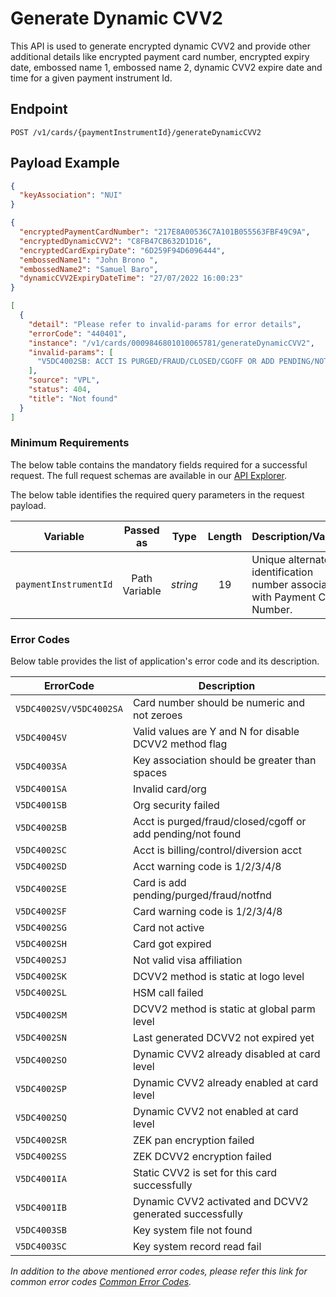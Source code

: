 # Generate Dynamic CVV2

This API is used to generate encrypted dynamic CVV2 and provide other additional details like encrypted payment card number, encrypted expiry date, embossed name 1, embossed name 2, dynamic CVV2 expire date and time for a given payment instrument Id.

## Endpoint

`POST /v1/cards/{paymentInstrumentId}/generateDynamicCVV2`

## Payload Example

<!--
type: tab
titles: Request, Response, Error
-->

```json
{
  "keyAssociation": "NUI"
}
```

<!--
type: tab
-->

```json
{
  "encryptedPaymentCardNumber": "217E8A00536C7A101B055563FBF49C9A",
  "encryptedDynamicCVV2": "C8FB47CB632D1D16",
  "encryptedCardExpiryDate": "6D259F94D6096444",
  "embossedName1": "John Brono ",
  "embossedName2": "Samuel Baro",
  "dynamicCVV2ExpiryDateTime": "27/07/2022 16:00:23"
}
```

<!--
type: tab
-->

```json
[
  {
    "detail": "Please refer to invalid-params for error details",
    "errorCode": "440401",
    "instance": "/v1/cards/0009846801010065781/generateDynamicCVV2",
    "invalid-params": [
      "V5DC4002SB: ACCT IS PURGED/FRAUD/CLOSED/CGOFF OR ADD PENDING/NOT FOUND"
    ],
    "source": "VPL",
    "status": 404,
    "title": "Not found"
  }
]
```

<!-- type: tab-end -->

### Minimum Requirements

The below table contains the mandatory fields required for a successful request. The full request schemas are available in our [API Explorer](../api/?type=post&path=/v1/cards/{paymentInstrumentId}/generateDynamicCVV2).

The below table identifies the required query parameters in the request payload.

| Variable | Passed as | Type | Length | Description/Values |
| -------- | :-------: | :--: | :------------: | ------------------ |
| `paymentInstrumentId` | Path Variable | *string* | 19 | Unique alternate identification number associated with Payment Card Number. |

### Error Codes

Below table provides the list of application's error code and its description.

| ErrorCode |  Description |
| --------  | ------------------ |
| `V5DC4002SV/V5DC4002SA` | Card number should be numeric and not zeroes |
| `V5DC4004SV` | Valid values are Y and N for disable DCVV2 method flag |
| `V5DC4003SA` | Key association should be greater than spaces |
| `V5DC4001SA` | Invalid card/org |
| `V5DC4001SB` | Org security failed |  
| `V5DC4002SB` | Acct is purged/fraud/closed/cgoff or add pending/not found |
| `V5DC4002SC` | Acct is billing/control/diversion acct |
| `V5DC4002SD` | Acct warning code is 1/2/3/4/8 |
| `V5DC4002SE` | Card is add pending/purged/fraud/notfnd |
| `V5DC4002SF` | Card warning code is 1/2/3/4/8 |
| `V5DC4002SG` | Card not active |
| `V5DC4002SH` | Card got expired |
| `V5DC4002SJ` | Not valid visa affiliation |
| `V5DC4002SK` | DCVV2 method is static at logo level |
| `V5DC4002SL` | HSM call failed |
| `V5DC4002SM` | DCVV2 method is static at global parm level |
| `V5DC4002SN` | Last generated DCVV2 not expired yet |
| `V5DC4002SO` | Dynamic CVV2 already disabled at card level |
| `V5DC4002SP` | Dynamic CVV2 already enabled at card level |
| `V5DC4002SQ` | Dynamic CVV2 not enabled at card level |
| `V5DC4002SR` | ZEK pan encryption failed |
| `V5DC4002SS` | ZEK DCVV2 encryption failed |
| `V5DC4001IA` | Static CVV2 is set for this card successfully |
| `V5DC4001IB` | Dynamic CVV2 activated and DCVV2 generated successfully |
| `V5DC4003SB` | Key system file not found |
| `V5DC4003SC` | Key system record read fail |

*In addition to the above mentioned error codes, please refer this link for common error codes [Common Error Codes](?path=docs/Common_Error_Code.md).*
